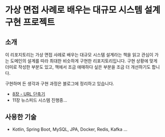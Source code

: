 # 가상 면접 사례로 배우는 대규모 시스템 설계 구현 프로젝트

## 소개
이 리포지토리는 가상 면접 사례로 배우는 대규모 시스템 설계라는 책을 읽고 관심이 가는 도메인의 설계를 따라 최대한 비슷하게 구현한 리포지토리입니다. 
구현 상황에 맞게 더미로 작성한 부분도 있고, 책에서 조금 애매하다 싶은 부분을 조금 더 개선하기도 합니다.

구현하며 든 생각과 구현 과정은 블로그에 정리하고 있습니다.

- [8장 - URL 단축기](https://medium.com/peppermint100/url-%EB%8B%A8%EC%B6%95%EA%B8%B0-%EB%A7%8C%EB%93%A4%EA%B8%B0-with-kotlin-spring-boot-2ef0552d4c37)
- 11장 뉴스피드 시스템 진행중...

## 사용한 기술
- Kotlin, Spring Boot, MySQL, JPA, Docker, Redis, Kafka ...
